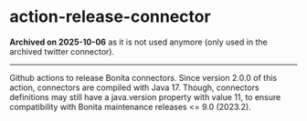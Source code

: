 # action-release-connector

**Archived on 2025-10-06** as it is not used anymore (only used in the archived twitter connector).

---

Github actions to release Bonita connectors.
Since version 2.0.0 of this action, connectors are compiled with Java 17.
Though, connectors definitions may still have a java.version property with value 11, to ensure compatibility with Bonita maintenance releases <= 9.0 (2023.2).
